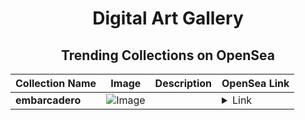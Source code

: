 <div align="center">

# Digital Art Gallery

## Trending Collections on OpenSea

| Collection Name                       | Image                                                                                     | Description                       | OpenSea Link                                                                                          |
|---------------------------------------|-------------------------------------------------------------------------------------------|-----------------------------------|--------------------------------------------------------------------------------------------------------|
| **embarcadero** | ![Image](https://i.seadn.io/s/raw/files/9c35b6b7e45c68851e74ea725ab5ab48.jpg?w=500&auto=format?w=200&auto=format) |  | <details><summary>Link</summary>[embarcadero](https://opensea.io/collection/embarcadero)</details> |

</div>